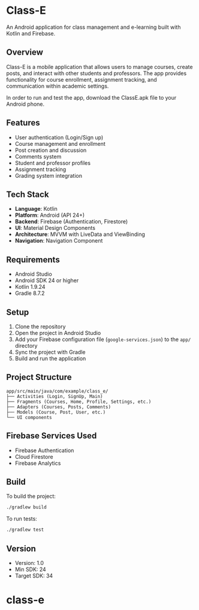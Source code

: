 # Class-E

An Android application for class management and e-learning built with Kotlin and Firebase.

## Overview

Class-E is a mobile application that allows users to manage courses, create posts, and interact with other students and professors. The app provides functionality for course enrollment, assignment tracking, and communication within academic settings.

In order to run and test the app, download the ClassE.apk file to your Android phone.

## Features

- User authentication (Login/Sign up)
- Course management and enrollment
- Post creation and discussion
- Comments system
- Student and professor profiles
- Assignment tracking
- Grading system integration

## Tech Stack

- **Language**: Kotlin
- **Platform**: Android (API 24+)
- **Backend**: Firebase (Authentication, Firestore)
- **UI**: Material Design Components
- **Architecture**: MVVM with LiveData and ViewBinding
- **Navigation**: Navigation Component

## Requirements

- Android Studio
- Android SDK 24 or higher
- Kotlin 1.9.24
- Gradle 8.7.2

## Setup

1. Clone the repository
2. Open the project in Android Studio
3. Add your Firebase configuration file (`google-services.json`) to the `app/` directory
4. Sync the project with Gradle
5. Build and run the application

## Project Structure

```
app/src/main/java/com/example/class_e/
├── Activities (Login, SignUp, Main)
├── Fragments (Courses, Home, Profile, Settings, etc.)
├── Adapters (Courses, Posts, Comments)
├── Models (Course, Post, User, etc.)
└── UI components
```

## Firebase Services Used

- Firebase Authentication
- Cloud Firestore
- Firebase Analytics

## Build

To build the project:

```bash
./gradlew build
```

To run tests:

```bash
./gradlew test
```

## Version

- Version: 1.0
- Min SDK: 24
- Target SDK: 34
# class-e
